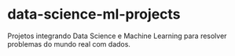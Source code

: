 # data-science-ml-projects
Projetos integrando Data Science e Machine Learning para resolver problemas do mundo real com dados.
